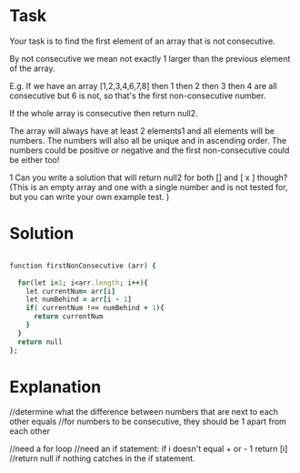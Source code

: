 # Task

Your task is to find the first element of an array that is not consecutive.

By not consecutive we mean not exactly 1 larger than the previous element of the array.

E.g. If we have an array [1,2,3,4,6,7,8] then 1 then 2 then 3 then 4 are all consecutive but 6 is not, so that's the first non-consecutive number.

If the whole array is consecutive then return null2.

The array will always have at least 2 elements1 and all elements will be numbers. The numbers will also all be unique and in ascending order. The numbers could be positive or negative and the first non-consecutive could be either too!

1 Can you write a solution that will return null2 for both [] and [ x ] though? (This is an empty array and one with a single number and is not tested for, but you can write your own example test. )

# Solution

```ruby

function firstNonConsecutive (arr) {
  
  for(let i=1; i<arr.length; i++){
    let currentNum= arr[i]
    let numBehind = arr[i - 1]
    if( currentNum !== numBehind + 1){
      return currentNum
    }
  }
  return null
};

```

# Explanation

//determine what the difference between numbers that are next to each other equals
  //for numbers to be consecutive, they should be 1 apart from each other
  
  //need a for loop
  //need an if statement: if i doesn't equal + or - 1 return [i]
  //return null if nothing catches in the if statement.
  